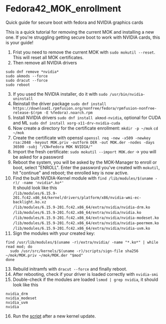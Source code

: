 # Fedora42_MOK_enrollment
Quick guide for secure boot with fedora and NVIDIA graphics cards

This is a quick tutorial for removing the current MOK and installing a new one. If you're struggling getting secure boot to work with NVIDIA cards, this is your guide!

1. Frist you need to remove the current MOK with ```sudo mokutil --reset```. This will reset all MOK certificates.
2. Then remove all NVIDIA drivers
```
sudo dnf remove *nvidia*
sudo akmods --force
sudo dracut --force
sudo reboot
```
3. If you used the NVIDIA installer, do it with ```sudo /usr/bin/nvidia-uninstall```
4. Reinstall the driver package ```sudo dnf install https://download1.rpmfusion.org/nonfree/fedora/rpmfusion-nonfree-release-$(rpm -E %fedora).noarch.rpm```
5. Install NVIDIA drivers ```sudo dnf install akmod-nvidia```, optional for CUDA and ML ```sudo dnf install xorg-x11-drv-nvidia-cuda```
6. Now create a directory for the certificate enrollment: ```mkdir -p ~/mok``` ```cd ~/mok```
7. Create the certificate with openssl ```openssl req -new -x509 -newkey rsa:2048 -keyout MOK.priv -outform DER -out MOK.der -nodes -days 36500 -subj "/CN=Fedora MOK NVIDIA/"```
8. Import the fresh certificate: ```sudo mokutil --import MOK.der``` -> you will be asked for a password
9. Reboot the system, you will be asked by the MOK-Manager to enroll or boot, select "ENROLL". Enter the password you've created with ```mokutil```, hit "continue" and reboot; the enrolled key is now active.
10. Find the built NVIDIA-Kernel module with ```find /lib/modules/$(uname -r)/ -name 'nvidia*.ko*'```<br/>
It should look like this <br/>
```/lib/modules/6.15.9-201.fc42.x86_64/kernel/drivers/platform/x86/nvidia-wmi-ec-backlight.ko.xz```<br/>
```/lib/modules/6.15.9-201.fc42.x86_64/extra/nvidia/nvidia-drm.ko```<br/>
```/lib/modules/6.15.9-201.fc42.x86_64/extra/nvidia/nvidia.ko```<br/>
```/lib/modules/6.15.9-201.fc42.x86_64/extra/nvidia/nvidia-modeset.ko```<br/>
```/lib/modules/6.15.9-201.fc42.x86_64/extra/nvidia/nvidia-peermem.ko```<br/>
```/lib/modules/6.15.9-201.fc42.x86_64/extra/nvidia/nvidia-uvm.ko```<br/>
12. Sign the modules with your created key:
```
find /usr/lib/modules/$(uname -r)/extra/nvidia/ -name "*.ko*" | while read mod; do
  sudo /usr/src/kernels/$(uname -r)/scripts/sign-file sha256 ~/mok/MOK.priv ~/mok/MOK.der "$mod"
done
```
13. Rebuild initramfs with ```dracut --force``` and finally reboot.
14. After rebooting, check if your driver is loaded correctly with ```nvidia-smi```
15. Double-check if the modules are loaded ```lsmod | grep nvidia```, it should look like this </br>
```
nvidia_drm
nvidia_modeset
nvidia_uvm
nvidia
```
16. Run the [script](https://github.com/drgreenthumb93/Fedora42_MOK_enrollment/blob/main/signing_tool.sh) after a new kernel update.

